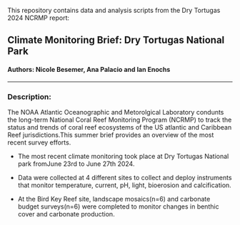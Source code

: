 
This repository contains data and analysis scripts from the Dry Tortugas 2024 NCRMP report:

## Climate Monitoring Brief: Dry Tortugas National Park

#### Authors: Nicole Besemer, Ana Palacio and Ian Enochs
 
-----

### Description:

The NOAA Atlantic Oceanographic and Metorolgical Laboratory condunts the long-term National Coral Reef Monitoring Program (NCRMP) to track the status and trends of coral reef ecosystems of the US atlantic and Caribbean Reef jurisdictions.This summer brief provides an overview of the most recent survey efforts.

* The most recent climate monitoring took place at Dry Tortugas National park fromJune 23rd to June 27th 2024.

* Data were collected at 4 different sites to collect and deploy instruments that monitor temperature, current, pH, light, bioerosion and calcification.

* At the Bird Key Reef site, landscape mosaics(n=6) and carbonate budget surveys(n=6) were completed to monitor changes in benthic cover and carbonate production.

